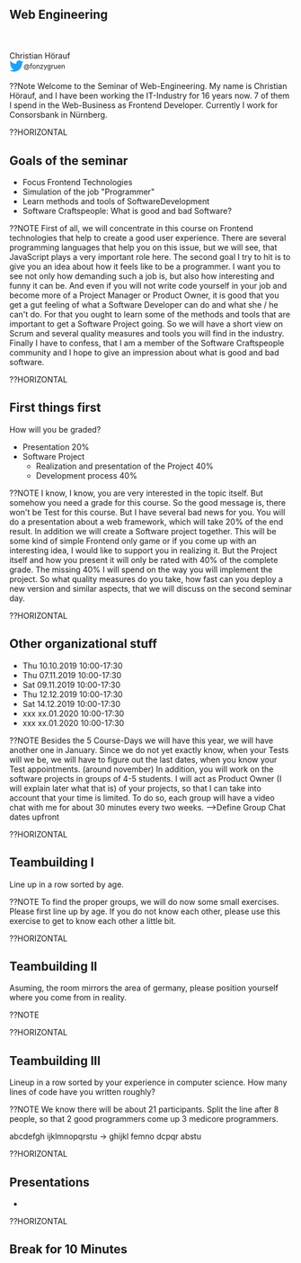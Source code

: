 ## Web Engineering
<br><br>
Christian H&ouml;rauf<br>
<img src="images/twitter.png" width="5%"><sup>@fonzygruen</sup>

??Note
Welcome to the Seminar of Web-Engineering. My name is Christian Hörauf, and I have been working the IT-Industry for 16 years now. 7 of them I spend in the Web-Business as Frontend Developer. Currently I work for Consorsbank in Nürnberg.

??HORIZONTAL
## Goals of the seminar
* Focus Frontend Technologies <!-- .element: class="fragment" -->
* Simulation of the job "Programmer"  <!-- .element: class="fragment" -->
* Learn methods and tools of SoftwareDevelopment <!-- .element: class="fragment" -->
* Software Craftspeople: What is good and bad Software? <!-- .element: class="fragment" -->

??NOTE
First of all, we will concentrate in this course on Frontend technologies that help to create a good user experience. There are several programming languages that help you on this issue, but we will see, that JavaScript plays a very important role here.
The second goal I try to hit is to give you an idea about how it feels like to be a programmer. I want you to see not only how demanding such a job is, but also how interesting and funny it can be. And even if you will not write code yourself in your job and become more of a Project Manager or Product Owner, it is good that you get a gut feeling of what a Software Developer can do and what she / he can't do. 
For that you ought to learn some of the methods and tools that are important to get a Software Project going. So we will have a short view on Scrum and several quality measures and tools you will find in the industry.
Finally I have to confess, that I am a member of the Software Craftspeople community and I hope to give an impression about what is good and bad software.

<!-- ??HORIZONTAL
## Don't ask what your country can code for your, ask what you can code for your country.

Note:
Jeder von Ihnen hat vermutlich heute ein Smartphone in der Tasche.  -->

??HORIZONTAL
## First things first
How will you be graded?
* Presentation 20% <!-- .element: class="fragment" -->
* Software Project <!-- .element: class="fragment" -->
  * Realization and presentation of the Project 40% <!-- .element: class="fragment" -->
  * Development process 40% <!-- .element: class="fragment" -->

??NOTE
I know, I know, you are very interested in the topic itself. But somehow you need a grade for this course. So the good message is, there won't be Test for this course. But I have several bad news for you. You will do a presentation about a web framework, which will take 20% of the end result. In addition we will create a Software project together. This will be some kind of simple Frontend only game or if you come up with an interesting idea, I would like to support you in realizing it. But the Project itself and how you present it will only be rated with 40% of the complete grade. The missing 40% I will spend on the way you will implement the project. So what quality measures do you take, how fast can you deploy a new version and similar aspects, that we will discuss on the second seminar day.

??HORIZONTAL
## Other organizational stuff
* Thu 10.10.2019 10:00-17:30
* Thu 07.11.2019 10:00-17:30
* Sat 09.11.2019 10:00-17:30
* Thu 12.12.2019 10:00-17:30
* Sat 14.12.2019 10:00-17:30
* xxx xx.01.2020 10:00-17:30 <!-- .element: class="fragment" -->
* xxx xx.01.2020 10:00-17:30 <!-- .element: class="fragment" -->

??NOTE
Besides the 5 Course-Days we will have this year, we will have another one in January. Since we do not yet exactly know, when your Tests will we be, we will have to figure out the last dates, when you know your Test appointments. (around november)
In addition, you will work on the software projects in groups of 4-5 students. I will act as Product Owner (I will explain later what that is) of your projects, so that I can take into account that your time is limited. To do so, each group will have a video chat with me for about 30 minutes every two weeks. -->Define Group Chat dates upfront

??HORIZONTAL
## Teambuilding I
Line up in a row sorted by age.

??NOTE
To find the proper groups, we will do now some small exercises. Please first line up by age. If you do not know each other, please use this exercise to get to know each other a little bit.

??HORIZONTAL
## Teambuilding II
Asuming, the room mirrors the area of germany, please position yourself where you come from in reality.

??NOTE

??HORIZONTAL
## Teambuilding III
Lineup in a row sorted by your experience in computer science. How many lines of code have you written roughly?

??NOTE
We know there will be about 21 participants. Split the line after 8
people, so that 2 good programmers come up 3 medicore programmers.

abcdefgh ijklmnopqrstu -> ghijkl femno dcpqr abstu 

??HORIZONTAL
## Presentations
*

??HORIZONTAL
## Break for 10 Minutes